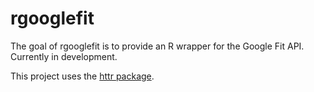 
<!-- README.md is generated from README.Rmd. Please edit that file -->

# rgooglefit

The goal of rgooglefit is to provide an R wrapper for the Google Fit
API. Currently in development.

This project uses the [httr package](https://httr.r-lib.org/index.html).

